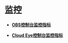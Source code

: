 # 监控<a name="obs_03_0008"></a>

-   **[OBS控制台监控指标](OBS控制台监控指标.md)**  

-   **[Cloud Eye控制台监控指标](Cloud-Eye控制台监控指标.md)**  


